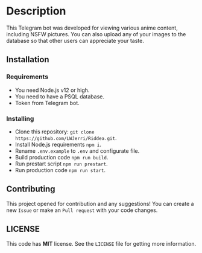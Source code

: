 # Description

This Telegram bot was developed for viewing various anime content, including NSFW pictures. You can also upload any of your images to the database so that other users can appreciate your taste.

## Installation

### Requirements

-   You need Node.js v12 or high.
-   You need to have a PSQL database.
-   Token from Telegram bot.

### Installing

-   Clone this repository: `git clone https://github.com/LWJerri/Riddea.git`.
-   Install Node.js requirements `npm i`.
-   Rename `.env.example` to `.env` and configurate file.
-   Build production code `npm run build`.
-   Run prestart script `npm run prestart`.
-   Run production code `npm run start`.

## Contributing

This project opened for contribution and any suggestions! You can create a new `Issue` or make an `Pull request` with your code changes.

## LICENSE

This code has **MIT** license. See the `LICENSE` file for getting more information.

